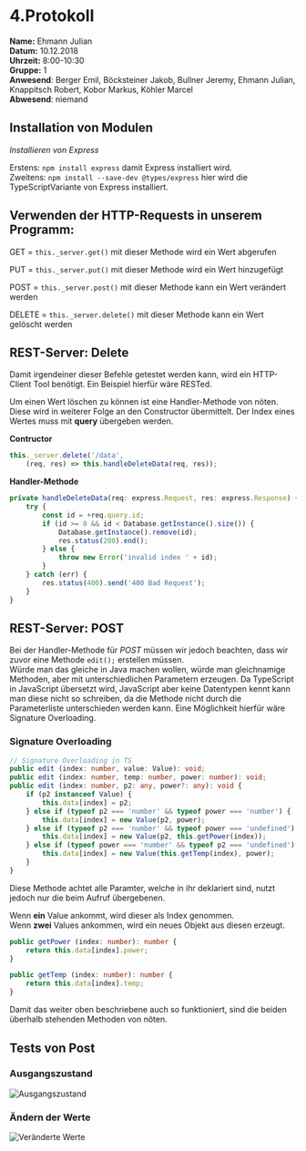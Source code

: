 # 4.Protokoll  
**Name:** Ehmann Julian   
**Datum:** 10.12.2018  
**Uhrzeit:** 8:00-10:30  
**Gruppe:** 1  
**Anwesend**: Berger Emil, Böcksteiner Jakob, Bullner Jeremy, Ehmann Julian, Knappitsch Robert, Kobor Markus, Köhler Marcel  
**Abwesend**: niemand  


## Installation von Modulen
  *Installieren von Express*
  
  Erstens:  `npm install express` damit Express installiert wird.  
  Zweitens:  `npm install --save-dev @types/express` hier wird die TypeScriptVariante von Express installiert.
  
## Verwenden der HTTP-Requests in unserem Programm:

GET = `this._server.get()`  mit dieser Methode wird ein Wert abgerufen  

PUT = `this._server.put()`  mit dieser Methode wird ein Wert hinzugefügt  

POST = `this._server.post()`  mit dieser Methode kann ein Wert verändert werden  

DELETE = `this._server.delete()` mit dieser Methode kann ein Wert gelöscht werden

## REST-Server: Delete  
   Damit irgendeiner dieser Befehle getestet werden kann, wird ein HTTP-Client Tool benötigt. Ein Beispiel hierfür wäre RESTed.  
   
   Um einen Wert löschen zu können ist eine Handler-Methode von nöten. Diese wird in weiterer Folge an den Constructor übermittelt. Der    Index eines Wertes muss mit **query** übergeben werden.  
   
  **Contructor**  
  
```typescript
this._server.delete('/data',
    (req, res) => this.handleDeleteData(req, res));
```

  **Handler-Methode**  
  
```typescript
private handleDeleteData(req: express.Request, res: express.Response) {
    try {
        const id = +req.query.id;
        if (id >= 0 && id < Database.getInstance().size()) {
            Database.getInstance().remove(id);
            res.status(200).end();
        } else {
            throw new Error('invalid index ' + id);
        }
    } catch (err) {
        res.status(400).send('400 Bad Request');
    }
}
```

## REST-Server: POST   
  
  Bei der Handler-Methode für *POST* müssen wir jedoch beachten, dass wir zuvor eine Methode `edit();` erstellen müssen.  
  Würde man das gleiche in Java machen wollen, würde man gleichnamige Methoden, aber mit unterschiedlichen Parametern erzeugen. Da     TypeScript in JavaScript übersetzt wird, JavaScript aber keine Datentypen kennt kann man diese nicht so schreiben, da die Methode nicht durch die Parameterliste unterschieden werden kann. Eine Möglichkeit hierfür wäre Signature Overloading.  
  
### Signature Overloading  

```typescript
// Signature Overloading in TS
public edit (index: number, value: Value): void;
public edit (index: number, temp: number, power: number): void;
public edit (index: number, p2: any, power?: any): void {
    if (p2 instanceof Value) {
        this.data[index] = p2;
    } else if (typeof p2 === 'number' && typeof power === 'number') {
        this.data[index] = new Value(p2, power);
    } else if (typeof p2 === 'number' && typeof power === 'undefined') {
        this.data[index] = new Value(p2, this.getPower(index));
    } else if (typeof power === 'number' && typeof p2 === 'undefined') {
        this.data[index] = new Value(this.getTemp(index), power);
    }
}
```  
 Diese Methode achtet alle Paramter, welche in ihr deklariert sind, nutzt jedoch nur die beim Aufruf übergebenen.  
 
 Wenn **ein** Value ankommt, wird dieser als Index genommen.  
 Wenn **zwei** Values ankommen, wird ein neues Objekt aus diesen erzeugt.
 
  
```typescript
public getPower (index: number): number {
    return this.data[index].power;
}

public getTemp (index: number): number {
    return this.data[index].temp;
}
```  
  Damit das weiter oben beschriebene auch so funktioniert, sind die beiden überhalb stehenden Methoden von nöten.

## Tests von Post

### Ausgangszustand
![Ausgangszustand](https://github.com/HTLMechatronics/m14-la1-sx/blob/ehmjum14/ehmjum14/vorher.png)

### Ändern der Werte
![Veränderte Werte](https://github.com/HTLMechatronics/m14-la1-sx/blob/ehmjum14/ehmjum14/nachher.png)

